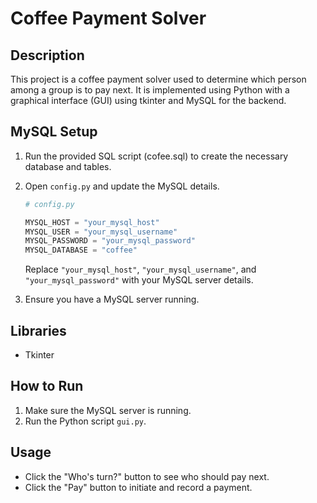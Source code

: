 # Coffee Payment Solver

## Description

This project is a coffee payment solver used to determine which person among a group is to pay next. It is implemented using Python with a graphical interface (GUI) using tkinter and MySQL for the backend.

## MySQL Setup

1. Run the provided SQL script (cofee.sql) to create the necessary database and tables.

2. Open `config.py` and update the MySQL details.

    ```python
    # config.py

    MYSQL_HOST = "your_mysql_host"
    MYSQL_USER = "your_mysql_username"
    MYSQL_PASSWORD = "your_mysql_password"
    MYSQL_DATABASE = "coffee"
    ```

    Replace `"your_mysql_host"`, `"your_mysql_username"`, and `"your_mysql_password"` with your MySQL server details.

3. Ensure you have a MySQL server running.

## Libraries

- Tkinter

## How to Run

1. Make sure the MySQL server is running.
2. Run the Python script `gui.py`.

## Usage
- Click the "Who's turn?" button to see who should pay next.
- Click the "Pay" button to initiate and record a payment.

